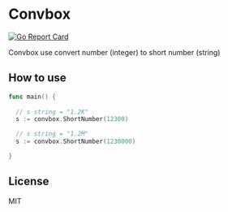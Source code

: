 # Convbox

[![Go Report Card](https://goreportcard.com/badge/github.com/workdestiny/convbox)](https://goreportcard.com/report/github.com/workdestiny/convbox)

Convbox use convert number (integer) to short number (string)

## How to use
```go
func main() {
  
  // s string = "1.2K"
  s := convbox.ShortNumber(12300)

  // s string = "1.2M"
  s := convbox.ShortNumber(1230000)

}
```

## License
MIT